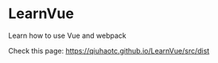 # LearnVue

Learn how to use Vue and webpack

Check this page: <https://qiuhaotc.github.io/LearnVue/src/dist>

